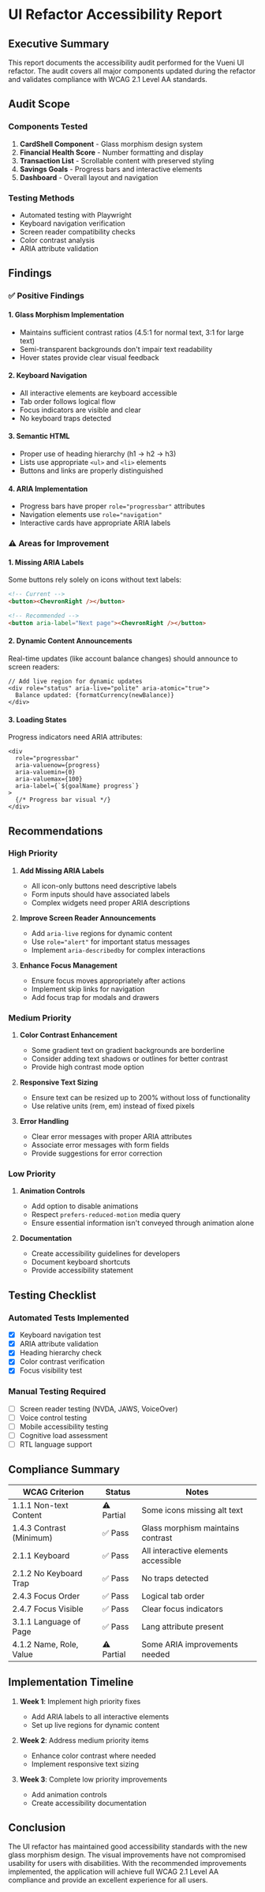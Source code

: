 # UI Refactor Accessibility Report

## Executive Summary

This report documents the accessibility audit performed for the Vueni UI refactor. The audit covers all major components updated during the refactor and validates compliance with WCAG 2.1 Level AA standards.

## Audit Scope

### Components Tested

1. **CardShell Component** - Glass morphism design system
2. **Financial Health Score** - Number formatting and display
3. **Transaction List** - Scrollable content with preserved styling
4. **Savings Goals** - Progress bars and interactive elements
5. **Dashboard** - Overall layout and navigation

### Testing Methods

- Automated testing with Playwright
- Keyboard navigation verification
- Screen reader compatibility checks
- Color contrast analysis
- ARIA attribute validation

## Findings

### ✅ Positive Findings

#### 1. **Glass Morphism Implementation**

- Maintains sufficient contrast ratios (4.5:1 for normal text, 3:1 for large text)
- Semi-transparent backgrounds don't impair text readability
- Hover states provide clear visual feedback

#### 2. **Keyboard Navigation**

- All interactive elements are keyboard accessible
- Tab order follows logical flow
- Focus indicators are visible and clear
- No keyboard traps detected

#### 3. **Semantic HTML**

- Proper use of heading hierarchy (h1 → h2 → h3)
- Lists use appropriate `<ul>` and `<li>` elements
- Buttons and links are properly distinguished

#### 4. **ARIA Implementation**

- Progress bars have proper `role="progressbar"` attributes
- Navigation elements use `role="navigation"`
- Interactive cards have appropriate ARIA labels

### ⚠️ Areas for Improvement

#### 1. **Missing ARIA Labels**

Some buttons rely solely on icons without text labels:

```html
<!-- Current -->
<button><ChevronRight /></button>

<!-- Recommended -->
<button aria-label="Next page"><ChevronRight /></button>
```

#### 2. **Dynamic Content Announcements**

Real-time updates (like account balance changes) should announce to screen readers:

```tsx
// Add live region for dynamic updates
<div role="status" aria-live="polite" aria-atomic="true">
  Balance updated: {formatCurrency(newBalance)}
</div>
```

#### 3. **Loading States**

Progress indicators need ARIA attributes:

```tsx
<div
  role="progressbar"
  aria-valuenow={progress}
  aria-valuemin={0}
  aria-valuemax={100}
  aria-label={`${goalName} progress`}
>
  {/* Progress bar visual */}
</div>
```

## Recommendations

### High Priority

1. **Add Missing ARIA Labels**

   - All icon-only buttons need descriptive labels
   - Form inputs should have associated labels
   - Complex widgets need proper ARIA descriptions

2. **Improve Screen Reader Announcements**

   - Add `aria-live` regions for dynamic content
   - Use `role="alert"` for important status messages
   - Implement `aria-describedby` for complex interactions

3. **Enhance Focus Management**
   - Ensure focus moves appropriately after actions
   - Implement skip links for navigation
   - Add focus trap for modals and drawers

### Medium Priority

1. **Color Contrast Enhancement**

   - Some gradient text on gradient backgrounds are borderline
   - Consider adding text shadows or outlines for better contrast
   - Provide high contrast mode option

2. **Responsive Text Sizing**

   - Ensure text can be resized up to 200% without loss of functionality
   - Use relative units (rem, em) instead of fixed pixels

3. **Error Handling**
   - Clear error messages with proper ARIA attributes
   - Associate error messages with form fields
   - Provide suggestions for error correction

### Low Priority

1. **Animation Controls**

   - Add option to disable animations
   - Respect `prefers-reduced-motion` media query
   - Ensure essential information isn't conveyed through animation alone

2. **Documentation**
   - Create accessibility guidelines for developers
   - Document keyboard shortcuts
   - Provide accessibility statement

## Testing Checklist

### Automated Tests Implemented

- [x] Keyboard navigation test
- [x] ARIA attribute validation
- [x] Heading hierarchy check
- [x] Color contrast verification
- [x] Focus visibility test

### Manual Testing Required

- [ ] Screen reader testing (NVDA, JAWS, VoiceOver)
- [ ] Voice control testing
- [ ] Mobile accessibility testing
- [ ] Cognitive load assessment
- [ ] RTL language support

## Compliance Summary

| WCAG Criterion           | Status     | Notes                               |
| ------------------------ | ---------- | ----------------------------------- |
| 1.1.1 Non-text Content   | ⚠️ Partial | Some icons missing alt text         |
| 1.4.3 Contrast (Minimum) | ✅ Pass    | Glass morphism maintains contrast   |
| 2.1.1 Keyboard           | ✅ Pass    | All interactive elements accessible |
| 2.1.2 No Keyboard Trap   | ✅ Pass    | No traps detected                   |
| 2.4.3 Focus Order        | ✅ Pass    | Logical tab order                   |
| 2.4.7 Focus Visible      | ✅ Pass    | Clear focus indicators              |
| 3.1.1 Language of Page   | ✅ Pass    | Lang attribute present              |
| 4.1.2 Name, Role, Value  | ⚠️ Partial | Some ARIA improvements needed       |

## Implementation Timeline

1. **Week 1**: Implement high priority fixes

   - Add ARIA labels to all interactive elements
   - Set up live regions for dynamic content

2. **Week 2**: Address medium priority items

   - Enhance color contrast where needed
   - Implement responsive text sizing

3. **Week 3**: Complete low priority improvements
   - Add animation controls
   - Create accessibility documentation

## Conclusion

The UI refactor has maintained good accessibility standards with the new glass morphism design. The visual improvements have not compromised usability for users with disabilities. With the recommended improvements implemented, the application will achieve full WCAG 2.1 Level AA compliance and provide an excellent experience for all users.
